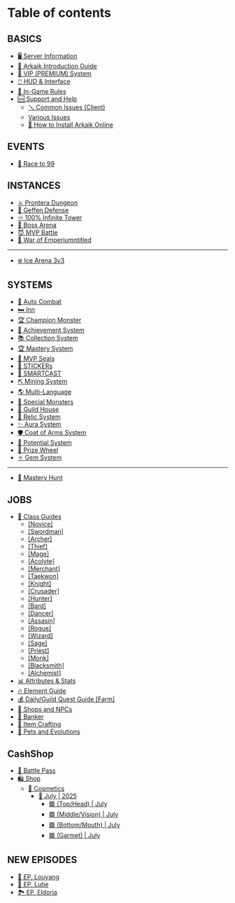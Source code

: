 # Table of contents

## BASICS

* [🖥️ Server Information](README.md)
* [📘 Arkaik Introduction Guide](basics/arkaik-introduction-guide.md)
* [👑 VIP (PREMIUM) System](basics/vip-premium-system.md)
* [🖱️ HUD & Interface](basics/hud-and-interface.md)
* [📜 In-Game Rules](basics/in-game-rules.md)
* [🆘 Support and Help](basics/support-and-help/README.md)
  * [🪛 Common Issues (Client)](basics/support-and-help/common-issues-client-problemas-comuns-client.md)
  * [Various Issues](basics/support-and-help/various-issues.md)
  * [🚧 How to Install Arkaik Online](basics/support-and-help/how-to-install-arkaik-online.md)

## EVENTS

* [🏇 Race to 99](events/waiting-event-asian.md)

## INSTANCES

* [⚔️ Prontera Dungeon](instances/prontera-dungeon.md)
* [🏹 Geffen Defense](instances/geffen-defense.md)
* [♾️ 100% Infinite Tower](instances/100-infinite-tower.md)
* [🐲 Boss Arena](instances/boss-arena.md)
* [😈 MVP Battle](instances/mvp-battle.md)
* [🔶 War of Emperiumntitled](instances/war-of-emperiumntitled.md)

***

* [❄️ Ice Arena 3v3](ice-arena-3v3.md)

## SYSTEMS

* [🤖 Auto Combat](systems/auto-combat.md)
* [🛏️ Inn](systems/inn.md)
* [🏆 Champion Monster](systems/champion-monster.md)
* [🥇 Achievement System](systems/achievement-system.md)
* [📚 Collection System](systems/collection-system.md)
* [🏆 Mastery System](systems/mastery-system.md)
* [💎 MVP Seals](systems/mvp-seals.md)
* [🎨 STICKERs](systems/stickers.md)
* [🧠 SMARTCAST](systems/smartcast.md)
* [⛏️ Mining System](systems/mining-system.md)
* [🌎 Multi-Language](systems/multi-language.md)
* [👾 Special Monsters](systems/special-monsters.md)
* [🏰 Guild House](systems/guild-house.md)
* [📜 Relic System](systems/relic-system.md)
* [✨ Aura System](systems/aura-system.md)
* [🛡️ Coat of Arms System](systems/coat-of-arms-system.md)
* [💪 Potential System](systems/potential-system.md)
* [🎰 Prize Wheel](systems/prize-wheel.md)
* [⚛️ Gem System](systems/gem-system.md)

***

* [🏹 Mastery Hunt](mastery-hunt.md)

## JOBS

* [📗 Class Guides](jobs/class-guides/README.md)
  * [\[Novice\]](jobs/class-guides/novice.md)
  * [\[Swordman\]](jobs/class-guides/swordman.md)
  * [\[Archer\]](jobs/class-guides/archer.md)
  * [\[Thief\]](jobs/class-guides/thief.md)
  * [\[Mage\]](jobs/class-guides/mage.md)
  * [\[Acolyte\]](jobs/class-guides/acolyte.md)
  * [\[Merchant\]](jobs/class-guides/merchant.md)
  * [\[Taekwon\]](jobs/class-guides/taekwon.md)
  * [\[Knight\]](jobs/class-guides/knight.md)
  * [\[Crusader\]](jobs/class-guides/crusader.md)
  * [\[Hunter\]](jobs/class-guides/hunter.md)
  * [\[Bard\]](jobs/class-guides/bard.md)
  * [\[Dancer\]](jobs/class-guides/dancer.md)
  * [\[Assasin\]](jobs/class-guides/assasin.md)
  * [\[Rogue\]](jobs/class-guides/rogue.md)
  * [\[Wizard\]](jobs/class-guides/wizard.md)
  * [\[Sage\]](jobs/class-guides/sage.md)
  * [\[Priest\]](jobs/class-guides/priest.md)
  * [\[Monk\]](jobs/class-guides/monk.md)
  * [\[Blacksmith\]](jobs/class-guides/blacksmith.md)
  * [\[Alchemist\]](jobs/class-guides/alchemist.md)
* [📊 Attributes & Stats](jobs/attributes-and-stats.md)
* [🔥 Element Guide](jobs/element-guide.md)
* [💰 Daily/Guild Quest Guide \[Farm\]](jobs/daily-guild-mission-guide-farm.md)
* [🛒 Shops and NPCs](jobs/shops-and-npcs.md)
* [🏦 Banker](jobs/banker.md)
* [🚧 Item Crafting](jobs/item-crafting.md)
* [🐶 Pets and Evolutions](jobs/pets-and-evolutions.md)

## CashShop

* [🎫 Battle Pass](cashshop/battle-pass.md)
* [🛍️ Shop](cashshop/shop/README.md)
  * [🎁 Cosmetics](cashshop/shop/cosmetics/README.md)
    * [🔮 July | 2025](cashshop/shop/cosmetics/july-or-2025/README.md)
      * [🟩 (Top/Head) | July](cashshop/shop/cosmetics/july-or-2025/top-head-or-july.md)
      * [🟩 (Middle/Vision) | July](cashshop/shop/cosmetics/july-or-2025/middle-vision-or-july.md)
      * [🟩 (Bottom/Mouth) | July](cashshop/shop/cosmetics/july-or-2025/bottom-mouth-or-july.md)
      * [🟩 (Garmet) | July](cashshop/shop/cosmetics/july-or-2025/garmet-or-july.md)

## NEW EPISODES

* [🌄 EP. Louyang](new-episodes/ep.-louyang.md)
* [🌃 EP. Lutie](new-episodes/ep.-lutie.md)
* [🏞️ EP. Eldoria](new-episodes/ep.-eldoria.md)
